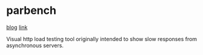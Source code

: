 # parbench

[blog](http://blog.andrewvc.com/tackling-my-first-jlojure-project-a-graphical)
[link](https://github.com/andrewvc/parbench)

Visual http load testing tool originally intended to show slow responses from asynchronous servers.
